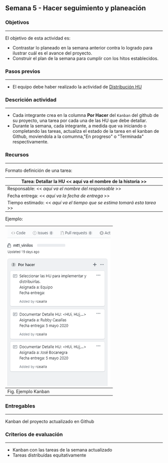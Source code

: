 ## Semana 5 - Hacer seguimiento y planeación

### Objetivos

---

El objetivo de esta actividad es:

- Contrastar lo planeado en la semana anterior contra lo logrado para ilustrar cuál es el avance del proyecto.
- Construir el plan de la semana para cumplir con los hitos establecidos.

### Pasos previos

---

- El equipo debe haber realizado la actividad de [Distribución HU](https://ticsw.github.io/mt1_guias_proyecto/semanas/semana1/s1_distribucion)

### Descrición actividad

---

- Cada integrante crea en la columna **Por Hacer** del `Kanban` del github de su proyecto, una tarea por cada una de las HU que debe detallar.
- Durante la semana, cada integrante, a medida que va iniciando o completando las tareas, actualiza el
  estado de la tarea en el kanban de Github, moviendola a la comumna,"En progreso" o "Terminada" respectivamente.

### Recursos

---

Formato definición de una tarea:

| Tarea: Detallar la HU \<\< aquí va el nombre de la historia >>               |
| ---------------------------------------------------------------------------- |
| Responsable: \<\< _aquí va el nombre del responsable_ >>                     |
| Fecha entrega: \<\< _aquí va la fecha de entrega_ >>                         |
| Tiempo estimado: \<\< _aquí va el tiempo que se estima tomará esta tarea_ >> |

Ejemplo:

| ![](./../../assets/images/kanbanTODO.PNG) |
| ----------------------------------------- |
| Fig. Ejemplo Kanban                       |

### Entregables

---

Kanban del proyecto actualizado en Github

### Criterios de evaluación

---

- Kanban con las tareas de la semana actualizado
- Tareas distribuídas equitativamente

